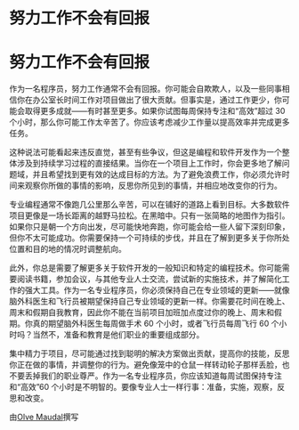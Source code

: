 # 努力工作不会有回报

# 努力工作不会有回报

作为一名程序员，努力工作通常不会有回报。你可能会自欺欺人，以及一些同事相信你在办公室长时间工作对项目做出了很大贡献。但事实是，通过工作更少，你可能会取得更多成就——有时甚至更多。如果你试图每周保持专注和“高效”超过 30 个小时，那么你可能工作太辛苦了。你应该考虑减少工作量以提高效率并完成更多任务。

这种说法可能看起来违反直觉，甚至有些争议，但这是编程和软件开发作为一个整体涉及到持续学习过程的直接结果。当你在一个项目上工作时，你会更多地了解问题域，并且希望找到更有效的达成目标的方法。为了避免浪费工作，你必须允许时间来观察你所做的事情的影响，反思你所见到的事情，并相应地改变你的行为。

专业编程通常不像跑几公里那么辛苦，可以在铺好的道路上看到目标。大多数软件项目更像是一场长距离的越野马拉松。在黑暗中。只有一张简略的地图作为指引。如果你只是朝一个方向出发，尽可能快地奔跑，你可能会给一些人留下深刻印象，但你不太可能成功。你需要保持一个可持续的步伐，并且在了解到更多关于你所处位置和目的地的情况时调整航向。

此外，你总是需要了解更多关于软件开发的一般知识和特定的编程技术。你可能需要阅读书籍，参加会议，与其他专业人士交流，尝试新的实施技术，并了解简化工作的强大工具。作为一名专业程序员，你必须保持自己在专业领域的更新——就像脑外科医生和飞行员被期望保持自己专业领域的更新一样。你需要花时间在晚上、周末和假期自我教育，因此你不能在当前项目加班加点度过你的晚上、周末和假期。你真的期望脑外科医生每周做手术 60 个小时，或者飞行员每周飞行 60 个小时吗？当然不，准备和教育是他们职业的重要组成部分。

集中精力于项目，尽可能通过找到聪明的解决方案做出贡献，提高你的技能，反思你正在做的事情，并调整你的行为。避免像笼中的仓鼠一样转动轮子那样丢脸，也不要丢掉我们的职业尊严。作为一名专业程序员，你应该知道每周试图保持专注和“高效”60 个小时是不明智的。要像专业人士一样行事：准备，实施，观察，反思和改变。

由[Olve Maudal](http://programmer.97things.oreilly.com/wiki/index.php/Olve_Maudal)撰写
